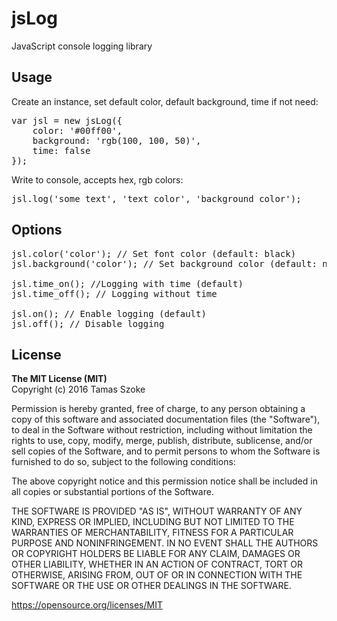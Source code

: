 # jsLog
JavaScript console logging library

<h2>Usage</h2>

Create an instance, set default color, default background, time if not need:

<pre>
var jsl = new jsLog({
	color: '#00ff00',
	background: 'rgb(100, 100, 50)',
	time: false
});
</pre>

Write to console, accepts hex, rgb colors:

<pre>jsl.log('some text', 'text color', 'background color');</pre>

<h2>Options</h2>

<pre>jsl.color('color'); // Set font color (default: black)
jsl.background('color'); // Set background color (default: none)

jsl.time_on(); //Logging with time (default)
jsl.time_off(); // Logging without time

jsl.on(); // Enable logging (default)
jsl.off(); // Disable logging
</pre>

<h2>License</h2>

<b>The MIT License (MIT)</b><br/>
Copyright (c) 2016 Tamas Szoke

Permission is hereby granted, free of charge, to any person obtaining a copy of this software and associated documentation files (the "Software"), to deal in the Software without restriction, including without limitation the rights to use, copy, modify, merge, publish, distribute, sublicense, and/or sell copies of the Software, and to permit persons to whom the Software is furnished to do so, subject to the following conditions:

The above copyright notice and this permission notice shall be included in all copies or substantial portions of the Software.

THE SOFTWARE IS PROVIDED "AS IS", WITHOUT WARRANTY OF ANY KIND, EXPRESS OR IMPLIED, INCLUDING BUT NOT LIMITED TO THE WARRANTIES OF MERCHANTABILITY, FITNESS FOR A PARTICULAR PURPOSE AND NONINFRINGEMENT. IN NO EVENT SHALL THE AUTHORS OR COPYRIGHT HOLDERS BE LIABLE FOR ANY CLAIM, DAMAGES OR OTHER LIABILITY, WHETHER IN AN ACTION OF CONTRACT, TORT OR OTHERWISE, ARISING FROM, OUT OF OR IN CONNECTION WITH THE SOFTWARE OR THE USE OR OTHER DEALINGS IN THE SOFTWARE.

https://opensource.org/licenses/MIT
